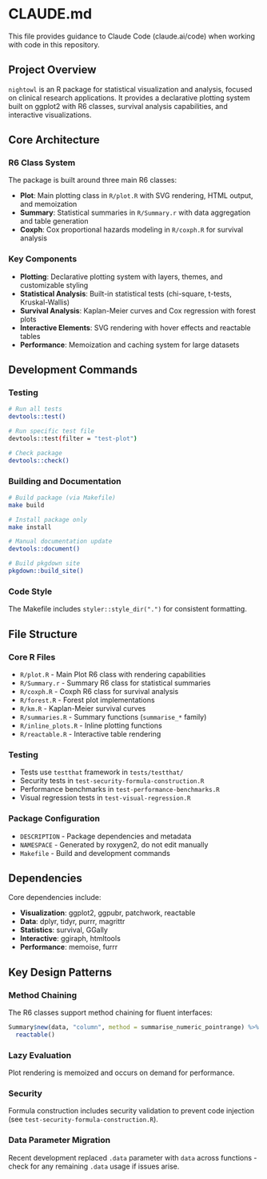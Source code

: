 # CLAUDE.md

This file provides guidance to Claude Code (claude.ai/code) when working with code in this repository.

## Project Overview

`nightowl` is an R package for statistical visualization and analysis, focused on clinical research applications. It provides a declarative plotting system built on ggplot2 with R6 classes, survival analysis capabilities, and interactive visualizations.

## Core Architecture

### R6 Class System
The package is built around three main R6 classes:
- **Plot**: Main plotting class in `R/plot.R` with SVG rendering, HTML output, and memoization
- **Summary**: Statistical summaries in `R/Summary.r` with data aggregation and table generation  
- **Coxph**: Cox proportional hazards modeling in `R/coxph.R` for survival analysis

### Key Components
- **Plotting**: Declarative plotting system with layers, themes, and customizable styling
- **Statistical Analysis**: Built-in statistical tests (chi-square, t-tests, Kruskal-Wallis)
- **Survival Analysis**: Kaplan-Meier curves and Cox regression with forest plots
- **Interactive Elements**: SVG rendering with hover effects and reactable tables
- **Performance**: Memoization and caching system for large datasets

## Development Commands

### Testing
```bash
# Run all tests
devtools::test()

# Run specific test file
devtools::test(filter = "test-plot")

# Check package
devtools::check()
```

### Building and Documentation
```bash
# Build package (via Makefile)
make build

# Install package only
make install

# Manual documentation update
devtools::document()

# Build pkgdown site
pkgdown::build_site()
```

### Code Style
The Makefile includes `styler::style_dir(".")` for consistent formatting.

## File Structure

### Core R Files
- `R/plot.R` - Main Plot R6 class with rendering capabilities
- `R/Summary.r` - Summary R6 class for statistical summaries
- `R/coxph.R` - Coxph R6 class for survival analysis
- `R/forest.R` - Forest plot implementations
- `R/km.R` - Kaplan-Meier survival curves
- `R/summaries.R` - Summary functions (`summarise_*` family)
- `R/inline_plots.R` - Inline plotting functions
- `R/reactable.R` - Interactive table rendering

### Testing
- Tests use `testthat` framework in `tests/testthat/`
- Security tests in `test-security-formula-construction.R`
- Performance benchmarks in `test-performance-benchmarks.R`
- Visual regression tests in `test-visual-regression.R`

### Package Configuration  
- `DESCRIPTION` - Package dependencies and metadata
- `NAMESPACE` - Generated by roxygen2, do not edit manually
- `Makefile` - Build and development commands

## Dependencies

Core dependencies include:
- **Visualization**: ggplot2, ggpubr, patchwork, reactable
- **Data**: dplyr, tidyr, purrr, magrittr
- **Statistics**: survival, GGally
- **Interactive**: ggiraph, htmltools
- **Performance**: memoise, furrr

## Key Design Patterns

### Method Chaining
The R6 classes support method chaining for fluent interfaces:
```r
Summary$new(data, "column", method = summarise_numeric_pointrange) %>%
  reactable()
```

### Lazy Evaluation
Plot rendering is memoized and occurs on demand for performance.

### Security
Formula construction includes security validation to prevent code injection (see `test-security-formula-construction.R`).

### Data Parameter Migration
Recent development replaced `.data` parameter with `data` across functions - check for any remaining `.data` usage if issues arise.
